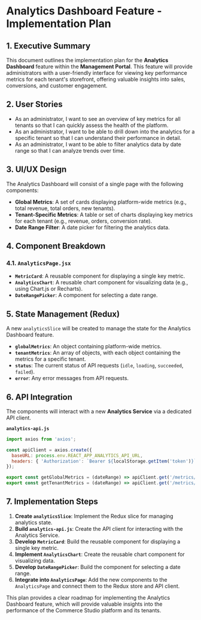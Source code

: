 # Analytics Dashboard Feature - Implementation Plan

## 1. Executive Summary

This document outlines the implementation plan for the **Analytics Dashboard** feature within the **Management Portal**. This feature will provide administrators with a user-friendly interface for viewing key performance metrics for each tenant's storefront, offering valuable insights into sales, conversions, and customer engagement.

## 2. User Stories

-   As an administrator, I want to see an overview of key metrics for all tenants so that I can quickly assess the health of the platform.
-   As an administrator, I want to be able to drill down into the analytics for a specific tenant so that I can understand their performance in detail.
-   As an administrator, I want to be able to filter analytics data by date range so that I can analyze trends over time.

## 3. UI/UX Design

The Analytics Dashboard will consist of a single page with the following components:

-   **Global Metrics**: A set of cards displaying platform-wide metrics (e.g., total revenue, total orders, new tenants).
-   **Tenant-Specific Metrics**: A table or set of charts displaying key metrics for each tenant (e.g., revenue, orders, conversion rate).
-   **Date Range Filter**: A date picker for filtering the analytics data.

## 4. Component Breakdown

### 4.1. `AnalyticsPage.jsx`

-   **`MetricCard`**: A reusable component for displaying a single key metric.
-   **`AnalyticsChart`**: A reusable chart component for visualizing data (e.g., using Chart.js or Recharts).
-   **`DateRangePicker`**: A component for selecting a date range.

## 5. State Management (Redux)

A new `analyticsSlice` will be created to manage the state for the Analytics Dashboard feature.

-   **`globalMetrics`**: An object containing platform-wide metrics.
-   **`tenantMetrics`**: An array of objects, with each object containing the metrics for a specific tenant.
-   **`status`**: The current status of API requests (`idle`, `loading`, `succeeded`, `failed`).
-   **`error`**: Any error messages from API requests.

## 6. API Integration

The components will interact with a new **Analytics Service** via a dedicated API client.

**`analytics-api.js`**
```javascript
import axios from 'axios';

const apiClient = axios.create({
  baseURL: process.env.REACT_APP_ANALYTICS_API_URL,
  headers: { 'Authorization': `Bearer ${localStorage.getItem('token')}` }
});

export const getGlobalMetrics = (dateRange) => apiClient.get('/metrics/global', { params: { dateRange } });
export const getTenantMetrics = (dateRange) => apiClient.get('/metrics/tenants', { params: { dateRange } });
```

## 7. Implementation Steps

1.  **Create `analyticsSlice`**: Implement the Redux slice for managing analytics state.
2.  **Build `analytics-api.js`**: Create the API client for interacting with the Analytics Service.
3.  **Develop `MetricCard`**: Build the reusable component for displaying a single key metric.
4.  **Implement `AnalyticsChart`**: Create the reusable chart component for visualizing data.
5.  **Develop `DateRangePicker`**: Build the component for selecting a date range.
6.  **Integrate into `AnalyticsPage`**: Add the new components to the `AnalyticsPage` and connect them to the Redux store and API client.

This plan provides a clear roadmap for implementing the Analytics Dashboard feature, which will provide valuable insights into the performance of the Commerce Studio platform and its tenants.